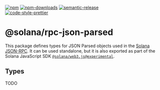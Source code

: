 [![npm][npm-image]][npm-url] [![npm-downloads][npm-downloads-image]][npm-url]
[![semantic-release][semantic-release-image]][semantic-release-url]
<br />
[![code-style-prettier][code-style-prettier-image]][code-style-prettier-url]

[code-style-prettier-image]: https://img.shields.io/badge/code_style-prettier-ff69b4.svg?style=flat-square
[code-style-prettier-url]: https://github.com/prettier/prettier
[npm-downloads-image]: https://img.shields.io/npm/dm/@solana/rpc-types/experimental.svg?style=flat
[npm-image]: https://img.shields.io/npm/v/@solana/rpc-types/experimental.svg?style=flat
[npm-url]: https://www.npmjs.com/package/@solana/rpc-types/v/experimental
[semantic-release-image]: https://img.shields.io/badge/%20%20%F0%9F%93%A6%F0%9F%9A%80-semantic--release-e10079.svg
[semantic-release-url]: https://github.com/semantic-release/semantic-release

# @solana/rpc-json-parsed

This package defines types for JSON Parsed objects used in the
[Solana JSON-RPC](https://docs.solana.com/api/http). It can be used standalone,
but it is also exported as part of the Solana JavaScript SDK
[`@solana/web3.js@experimental`](https://github.com/solana-labs/solana-web3.js/tree/master/packages/library).

## Types

TODO
